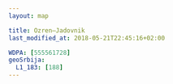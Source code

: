 ```yaml
---
layout: map

title: Ozren–Jadovnik
last_modified_at: 2018-05-21T22:45:16+02:00

WDPA: [555561728]
geoSrbija:
  L1_183: [188]
---
```

